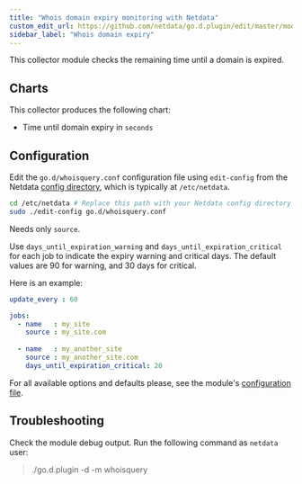```yaml
---
title: "Whois domain expiry monitoring with Netdata"
custom_edit_url: https://github.com/netdata/go.d.plugin/edit/master/modules/whoisquery/README.md
sidebar_label: "Whois domain expiry"
---
```




This collector module checks the remaining time until a domain is expired.

## Charts
This collector produces the following chart:
-   Time until domain expiry in `seconds`

## Configuration
Edit the `go.d/whoisquery.conf` configuration file using `edit-config` from the Netdata [config
directory](/docs/configure/nodes), which is typically at `/etc/netdata`.

```bash
cd /etc/netdata # Replace this path with your Netdata config directory
sudo ./edit-config go.d/whoisquery.conf
```
Needs only `source`.

Use `days_until_expiration_warning` and `days_until_expiration_critical` for each job to indicate the expiry warning and critical days. The default values are 90 for warning, and 30 days for critical.

Here is an example:

```yaml
update_every : 60

jobs:
  - name   : my_site
    source : my_site.com
    
  - name   : my_another_site
    source : my_another_site.com
    days_until_expiration_critical: 20

```

For all available options and defaults please, see the module's [configuration file](https://github.com/netdata/go.d.plugin/blob/master/config/go.d/whoisquery.conf).

## Troubleshooting

Check the module debug output. Run the following command as `netdata` user:

> ./go.d.plugin -d -m whoisquery
